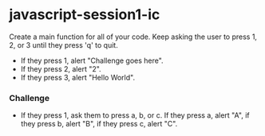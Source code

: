 # javascript-session1-ic

Create a main function for all of your code. Keep asking the user to press 1, 2, or 3 until they press 'q' to quit.

- If they press 1, alert "Challenge goes here".
- If they press 2, alert "2".
- If they press 3, alert "Hello World".

### Challenge
- If they press 1, ask them to press a, b, or c. If they press a, alert "A", if they press b, alert "B", if they press c, alert "C".
